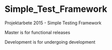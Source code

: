 # Simple_Test_Framework
Projektarbete 2015 - Simple Testing Framework

Master is for functional releases

Development is for undergoing development
